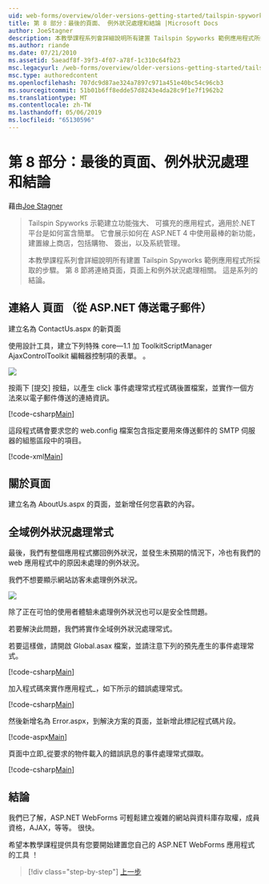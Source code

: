 ```yaml
---
uid: web-forms/overview/older-versions-getting-started/tailspin-spyworks/tailspin-spyworks-part-8
title: 第 8 部分：最後的頁面、 例外狀況處理和結論 |Microsoft Docs
author: JoeStagner
description: 本教學課程系列會詳細說明所有建置 Tailspin Spyworks 範例應用程式所採取的步驟。 第 8 節將連絡頁面，頁面上和例外狀況的相關...
ms.author: riande
ms.date: 07/21/2010
ms.assetid: 5aeadf8f-39f3-4f07-a78f-1c310c64fb23
msc.legacyurl: /web-forms/overview/older-versions-getting-started/tailspin-spyworks/tailspin-spyworks-part-8
msc.type: authoredcontent
ms.openlocfilehash: 707dc9d87ae324a7897c971a451e40bc54c96cb3
ms.sourcegitcommit: 51b01b6ff8edde57d8243e4da28c9f1e7f1962b2
ms.translationtype: MT
ms.contentlocale: zh-TW
ms.lasthandoff: 05/06/2019
ms.locfileid: "65130596"
---
```

# <a name="part-8-final-pages-exception-handling-and-conclusion"></a>第 8 部分：最後的頁面、例外狀況處理和結論

藉由[Joe Stagner](https://github.com/JoeStagner)

> Tailspin Spyworks 示範建立功能強大、 可擴充的應用程式，適用於.NET 平台是如何富含簡單。 它會展示如何在 ASP.NET 4 中使用最棒的新功能，建置線上商店，包括購物、 簽出，以及系統管理。
> 
> 本教學課程系列會詳細說明所有建置 Tailspin Spyworks 範例應用程式所採取的步驟。 第 8 節將連絡頁面，頁面上和例外狀況處理相關。 這是系列的結論。

## <a id="_Toc260221680"></a>  連絡人 頁面 （從 ASP.NET 傳送電子郵件）

建立名為 ContactUs.aspx 的新頁面

使用設計工具，建立下列特殊 core—1.1 加 ToolkitScriptManager AjaxControlToolkit 編輯器控制項的表單。 。

![](tailspin-spyworks-part-8/_static/image1.jpg)

按兩下 [提交] 按鈕，以產生 click 事件處理常式程式碼後置檔案，並實作一個方法來以電子郵件傳送的連絡資訊。

[!code-csharp[Main](tailspin-spyworks-part-8/samples/sample1.cs)]

這段程式碼會要求您的 web.config 檔案包含指定要用來傳送郵件的 SMTP 伺服器的組態區段中的項目。

[!code-xml[Main](tailspin-spyworks-part-8/samples/sample2.xml)]

## <a id="_Toc260221681"></a>  關於頁面

建立名為 AboutUs.aspx 的頁面，並新增任何您喜歡的內容。

## <a id="_Toc260221682"></a>  全域例外狀況處理常式

最後，我們有整個應用程式擲回例外狀況，並發生未預期的情況下，冷也有我們的 web 應用程式中的原因未處理的例外狀況。

我們不想要顯示網站訪客未處理例外狀況。

![](tailspin-spyworks-part-8/_static/image2.jpg)

除了正在可怕的使用者體驗未處理例外狀況也可以是安全性問題。

若要解決此問題，我們將實作全域例外狀況處理常式。

若要這樣做，請開啟 Global.asax 檔案，並請注意下列的預先產生的事件處理常式。

[!code-csharp[Main](tailspin-spyworks-part-8/samples/sample3.cs)]

加入程式碼來實作應用程式\_，如下所示的錯誤處理常式。

[!code-csharp[Main](tailspin-spyworks-part-8/samples/sample4.cs)]

然後新增名為 Error.aspx，到解決方案的頁面，並新增此標記程式碼片段。

[!code-aspx[Main](tailspin-spyworks-part-8/samples/sample5.aspx)]

頁面中立即\_從要求的物件載入的錯誤訊息的事件處理常式擷取。

[!code-csharp[Main](tailspin-spyworks-part-8/samples/sample6.cs)]

## <a id="_Toc260221683"></a>  結論

我們已了解，ASP.NET WebForms 可輕鬆建立複雜的網站與資料庫存取權，成員資格，AJAX，等等。 很快。

希望本教學課程提供具有您要開始建置您自己的 ASP.NET WebForms 應用程式的工具 ！

> [!div class="step-by-step"]
> [上一步](tailspin-spyworks-part-7.md)
